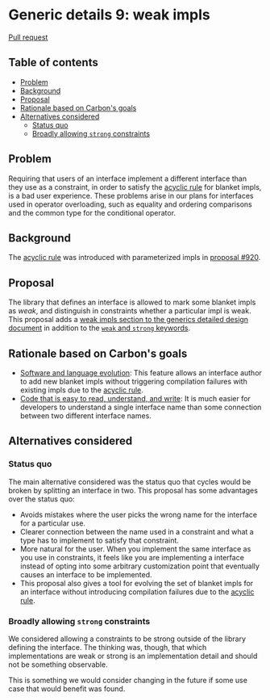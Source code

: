 # Generic details 9: weak impls

<!--
Part of the Carbon Language project, under the Apache License v2.0 with LLVM
Exceptions. See /LICENSE for license information.
SPDX-License-Identifier: Apache-2.0 WITH LLVM-exception
-->

[Pull request](https://github.com/carbon-language/carbon-lang/pull/1027)

<!-- toc -->

## Table of contents

-   [Problem](#problem)
-   [Background](#background)
-   [Proposal](#proposal)
-   [Rationale based on Carbon's goals](#rationale-based-on-carbons-goals)
-   [Alternatives considered](#alternatives-considered)
    -   [Status quo](#status-quo)
    -   [Broadly allowing `strong` constraints](#broadly-allowing-strong-constraints)

<!-- tocstop -->

## Problem

Requiring that users of an interface implement a different interface than they
use as a constraint, in order to satisfy the
[acyclic rule](/docs/design/generics/details.md#acyclic-rule) for blanket impls,
is a bad user experience. These problems arise in our plans for interfaces used
in operator overloading, such as equality and ordering comparisons and the
common type for the conditional operator.

## Background

The [acyclic rule](/docs/design/generics/details.md#acyclic-rule) was introduced
with parameterized impls in
[proposal #920](https://github.com/carbon-language/carbon-lang/pull/920).

## Proposal

The library that defines an interface is allowed to mark some blanket impls as
_weak_, and distinguish in constraints whether a particular impl is weak. This
proposal adds a
[weak impls section to the generics detailed design document](/docs/design/generics/details.md#weak-impls)
in addition to the
[`weak` and `strong` keywords](/docs/design/lexical_conventions/words.md).

## Rationale based on Carbon's goals

-   [Software and language evolution](/docs/project/goals.md#software-and-language-evolution):
    This feature allows an interface author to add new blanket impls without
    triggering compilation failures with existing impls due to the
    [acyclic rule](/docs/design/generics/details.md#acyclic-rule).
-   [Code that is easy to read, understand, and write](/docs/project/goals.md#code-that-is-easy-to-read-understand-and-write):
    It is much easier for developers to understand a single interface name than
    some connection between two different interface names.

## Alternatives considered

### Status quo

The main alternative considered was the status quo that cycles would be broken
by splitting an interface in two. This proposal has some advantages over the
status quo:

-   Avoids mistakes where the user picks the wrong name for the interface for a
    particular use.
-   Clearer connection between the name used in a constraint and what a type has
    to implement to satisfy that constraint.
-   More natural for the user. When you implement the same interface as you use
    in constraints, it feels like you are implementing a interface instead of
    opting into some arbitrary customization point that eventually causes an
    interface to be implemented.
-   This proposal also gives a tool for evolving the set of blanket impls for an
    interface without introducing compilation failures due to the
    [acyclic rule](/docs/design/generics/details.md#acyclic-rule).

### Broadly allowing `strong` constraints

We considered allowing a constraints to be strong outside of the library
defining the interface. The thinking was, though, that which implementations are
weak or strong is an implementation detail and should not be something
observable.

This is something we would consider changing in the future if some use case that
would benefit was found.
